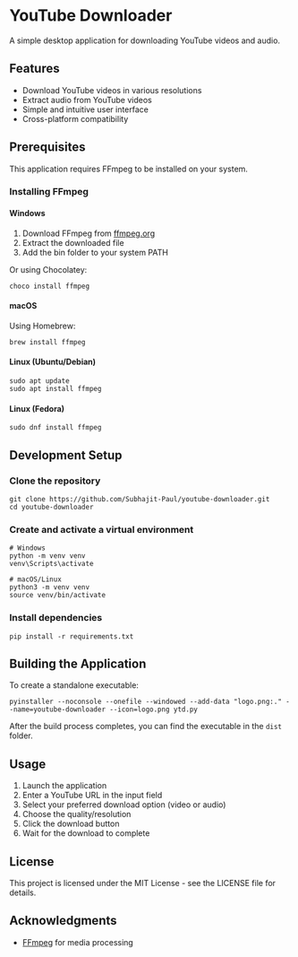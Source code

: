 # YouTube Downloader

A simple desktop application for downloading YouTube videos and audio.

## Features

- Download YouTube videos in various resolutions
- Extract audio from YouTube videos
- Simple and intuitive user interface
- Cross-platform compatibility

## Prerequisites

This application requires FFmpeg to be installed on your system.

### Installing FFmpeg

#### Windows
1. Download FFmpeg from [ffmpeg.org](https://ffmpeg.org/download.html)
2. Extract the downloaded file
3. Add the bin folder to your system PATH

Or using Chocolatey:
```
choco install ffmpeg
```

#### macOS
Using Homebrew:
```
brew install ffmpeg
```

#### Linux (Ubuntu/Debian)
```
sudo apt update
sudo apt install ffmpeg
```

#### Linux (Fedora)
```
sudo dnf install ffmpeg
```

## Development Setup

### Clone the repository
```
git clone https://github.com/Subhajit-Paul/youtube-downloader.git
cd youtube-downloader
```

### Create and activate a virtual environment
```
# Windows
python -m venv venv
venv\Scripts\activate

# macOS/Linux
python3 -m venv venv
source venv/bin/activate
```

### Install dependencies
```
pip install -r requirements.txt
```

## Building the Application

To create a standalone executable:

```
pyinstaller --noconsole --onefile --windowed --add-data "logo.png:." --name=youtube-downloader --icon=logo.png ytd.py
```

After the build process completes, you can find the executable in the `dist` folder.

## Usage

1. Launch the application
2. Enter a YouTube URL in the input field
3. Select your preferred download option (video or audio)
4. Choose the quality/resolution
5. Click the download button
6. Wait for the download to complete

## License

This project is licensed under the MIT License - see the LICENSE file for details.

## Acknowledgments

- [FFmpeg](https://ffmpeg.org/) for media processing
